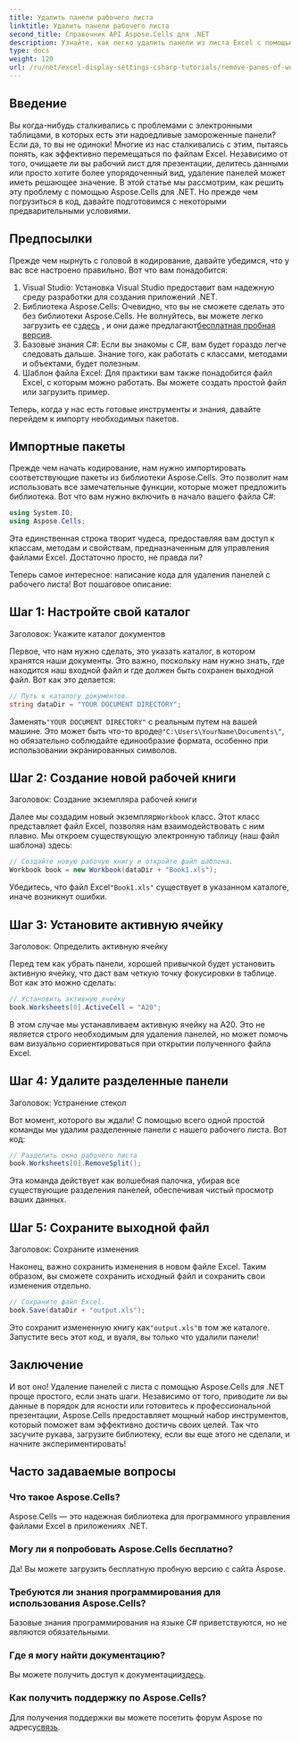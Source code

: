 ```yaml
---
title: Удалить панели рабочего листа
linktitle: Удалить панели рабочего листа
second_title: Справочник API Aspose.Cells для .NET
description: Узнайте, как легко удалить панели из листа Excel с помощью Aspose.Cells для .NET, следуя нашему пошаговому руководству.
type: docs
weight: 120
url: /ru/net/excel-display-settings-csharp-tutorials/remove-panes-of-worksheet/
---
```

## Введение

Вы когда-нибудь сталкивались с проблемами с электронными таблицами, в которых есть эти надоедливые замороженные панели? Если да, то вы не одиноки! Многие из нас сталкивались с этим, пытаясь понять, как эффективно перемещаться по файлам Excel. Независимо от того, очищаете ли вы рабочий лист для презентации, делитесь данными или просто хотите более упорядоченный вид, удаление панелей может иметь решающее значение. В этой статье мы рассмотрим, как решить эту проблему с помощью Aspose.Cells для .NET. Но прежде чем погрузиться в код, давайте подготовимся с некоторыми предварительными условиями.

## Предпосылки

Прежде чем нырнуть с головой в кодирование, давайте убедимся, что у вас все настроено правильно. Вот что вам понадобится:

1. Visual Studio: Установка Visual Studio предоставит вам надежную среду разработки для создания приложений .NET.
2.  Библиотека Aspose.Cells: Очевидно, что вы не сможете сделать это без библиотеки Aspose.Cells. Не волнуйтесь, вы можете легко загрузить ее с[здесь](https://releases.aspose.com/cells/net/) , и они даже предлагают[бесплатная пробная версия](https://releases.aspose.com/).
3. Базовые знания C#: Если вы знакомы с C#, вам будет гораздо легче следовать дальше. Знание того, как работать с классами, методами и объектами, будет полезным.
4. Шаблон файла Excel: Для практики вам также понадобится файл Excel, с которым можно работать. Вы можете создать простой файл или загрузить пример.

Теперь, когда у нас есть готовые инструменты и знания, давайте перейдем к импорту необходимых пакетов.

## Импортные пакеты

Прежде чем начать кодирование, нам нужно импортировать соответствующие пакеты из библиотеки Aspose.Cells. Это позволит нам использовать все замечательные функции, которые может предложить библиотека. Вот что вам нужно включить в начало вашего файла C#:

```csharp
using System.IO;
using Aspose.Cells;
```

Эта единственная строка творит чудеса, предоставляя вам доступ к классам, методам и свойствам, предназначенным для управления файлами Excel. Достаточно просто, не правда ли?

Теперь самое интересное: написание кода для удаления панелей с рабочего листа! Вот пошаговое описание:

## Шаг 1: Настройте свой каталог

Заголовок: Укажите каталог документов

Первое, что нам нужно сделать, это указать каталог, в котором хранятся наши документы. Это важно, поскольку нам нужно знать, где находится наш входной файл и где должен быть сохранен выходной файл. Вот как это делается:

```csharp
// Путь к каталогу документов.
string dataDir = "YOUR DOCUMENT DIRECTORY";
```

 Заменять`"YOUR DOCUMENT DIRECTORY"` с реальным путем на вашей машине. Это может быть что-то вроде`@"C:\Users\YourName\Documents\"`, но обязательно соблюдайте единообразие формата, особенно при использовании экранированных символов.

## Шаг 2: Создание новой рабочей книги

Заголовок: Создание экземпляра рабочей книги

 Далее мы создадим новый экземпляр`Workbook` класс. Этот класс представляет файл Excel, позволяя нам взаимодействовать с ним плавно. Мы откроем существующую электронную таблицу (наш файл шаблона) здесь:

```csharp
// Создайте новую рабочую книгу и откройте файл шаблона.
Workbook book = new Workbook(dataDir + "Book1.xls");
```

 Убедитесь, что файл Excel`"Book1.xls"` существует в указанном каталоге, иначе возникнут ошибки. 

## Шаг 3: Установите активную ячейку

Заголовок: Определить активную ячейку

Перед тем как убрать панели, хорошей привычкой будет установить активную ячейку, что даст вам четкую точку фокусировки в таблице. Вот как это можно сделать:

```csharp
// Установить активную ячейку
book.Worksheets[0].ActiveCell = "A20";
```

В этом случае мы устанавливаем активную ячейку на A20. Это не является строго необходимым для удаления панелей, но может помочь вам визуально сориентироваться при открытии полученного файла Excel.

## Шаг 4: Удалите разделенные панели

Заголовок: Устранение стекол

Вот момент, которого вы ждали! С помощью всего одной простой команды мы удалим разделенные панели с нашего рабочего листа. Вот код:

```csharp
// Разделить окно рабочего листа
book.Worksheets[0].RemoveSplit();
```

Эта команда действует как волшебная палочка, убирая все существующие разделения панелей, обеспечивая чистый просмотр ваших данных.

## Шаг 5: Сохраните выходной файл

Заголовок: Сохраните изменения

Наконец, важно сохранить изменения в новом файле Excel. Таким образом, вы сможете сохранить исходный файл и сохранить свои изменения отдельно.

```csharp
// Сохраните файл Excel.
book.Save(dataDir + "output.xls");
```

 Это сохранит измененную книгу как`"output.xls"`в том же каталоге. Запустите весь этот код, и вуаля, вы только что удалили панели!

## Заключение

И вот оно! Удаление панелей с листа с помощью Aspose.Cells для .NET проще простого, если знать шаги. Независимо от того, приводите ли вы данные в порядок для ясности или готовитесь к профессиональной презентации, Aspose.Cells предоставляет мощный набор инструментов, который поможет вам эффективно достичь своих целей. Так что засучите рукава, загрузите библиотеку, если вы еще этого не сделали, и начните экспериментировать!

## Часто задаваемые вопросы

### Что такое Aspose.Cells?
Aspose.Cells — это надежная библиотека для программного управления файлами Excel в приложениях .NET.

### Могу ли я попробовать Aspose.Cells бесплатно?
Да! Вы можете загрузить бесплатную пробную версию с сайта Aspose.

### Требуются ли знания программирования для использования Aspose.Cells?
Базовые знания программирования на языке C# приветствуются, но не являются обязательными.

### Где я могу найти документацию?
 Вы можете получить доступ к документации[здесь](https://reference.aspose.com/cells/net/).

### Как получить поддержку по Aspose.Cells?
 Для получения поддержки вы можете посетить форум Aspose по адресу[связь](https://forum.aspose.com/c/cells/9).
